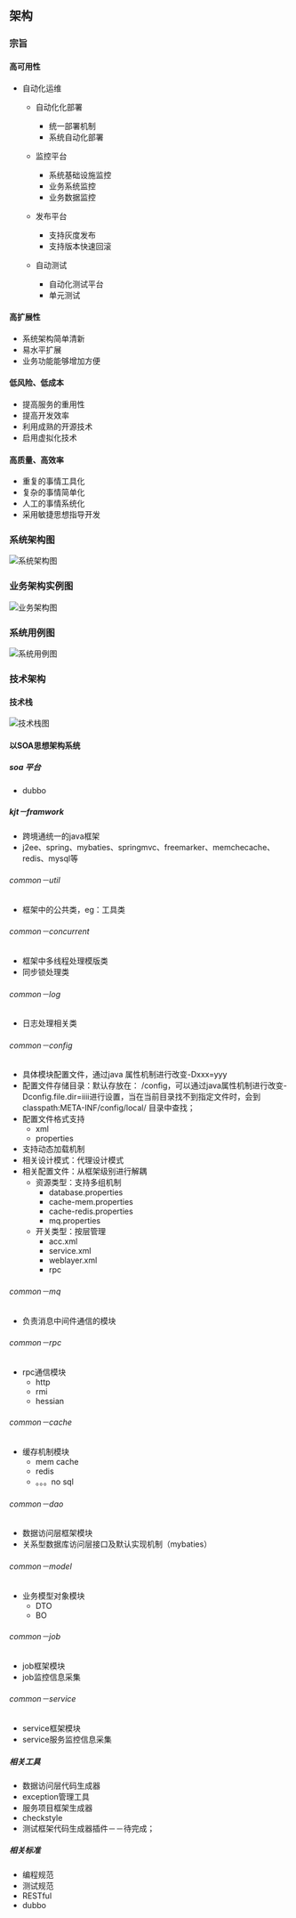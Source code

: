 ## 架构
### 宗旨
#### 高可用性
+ 自动化运维
	+ 自动化化部署
		+ 统一部署机制
		+ 系统自动化部署
		
	+ 监控平台
		+ 系统基础设施监控
		+ 业务系统监控
		+ 业务数据监控
		
	+ 发布平台
		+ 支持灰度发布
		+ 支持版本快速回滚
		
	+ 自动测试
		+ 自动化测试平台
		+ 单元测试
		
#### 高扩展性
+ 系统架构简单清新
+ 易水平扩展
+ 业务功能能够增加方便

#### 低风险、低成本
+ 提高服务的重用性
+ 提高开发效率
+ 利用成熟的开源技术
+ 启用虚拟化技术

#### 高质量、高效率
+ 重复的事情工具化
+ 复杂的事情简单化
+ 人工的事情系统化
+ 采用敏捷思想指导开发

### 系统架构图
![系统架构图](doc/kjt-sys-arch.png)

### 业务架构实例图
![业务架构图](doc/kjt-biz-arch.png)

### 系统用例图
![系统用例图](doc/kjt-sys-usecase.png)

### 技术架构
#### 技术栈
![技术栈图](doc/kjt-tech-stack.png)

#### 以SOA思想架构系统

##### soa 平台
+ dubbo

##### kjt－framwork
+ 跨境通统一的java框架
+ j2ee、spring、mybaties、springmvc、freemarker、memchecache、redis、mysql等

###### common－util
+ 框架中的公共类，eg：工具类 

###### common－concurrent
+ 框架中多线程处理模版类
+ 同步锁处理类

###### common－log
+ 日志处理相关类

###### common－config
+ 具体模块配置文件，通过java 属性机制进行改变-Dxxx=yyy
+ 配置文件存储目录：默认存放在： /config，可以通过java属性机制进行改变-Dconfig.file.dir=iiii进行设置，当在当前目录找不到指定文件时，会到classpath:META-INF/config/local/ 目录中查找；
+ 配置文件格式支持
	+ xml
	+ properties
+ 支持动态加载机制
+ 相关设计模式：代理设计模式
+ 相关配置文件：从框架级别进行解耦
	+ 资源类型：支持多组机制
		+ database.properties
		+ cache-mem.properties
		+ cache-redis.properties
		+ mq.properties
	+ 开关类型：按层管理
		+ acc.xml
		+ service.xml
		+ weblayer.xml
		+ rpc
		
###### common－mq
+ 负责消息中间件通信的模块

###### common－rpc
+ rpc通信模块
	+ http
	+ rmi
	+ hessian

###### common－cache
+ 缓存机制模块
	+ mem cache
	+ redis
	+ 。。。no sql

###### common－dao
+ 数据访问层框架模块
+ 关系型数据库访问层接口及默认实现机制（mybaties）

###### common－model
+ 业务模型对象模块
	+ DTO
	+ BO

###### common－job
+ job框架模块
+ job监控信息采集

###### common－service
+ service框架模块
+ service服务监控信息采集

##### 相关工具
+ 数据访问层代码生成器
+ exception管理工具
+ 服务项目框架生成器
+ checkstyle
+ 测试框架代码生成器插件－－待完成；

##### 相关标准
+ 编程规范
+ 测试规范
+ RESTful
+ dubbo

